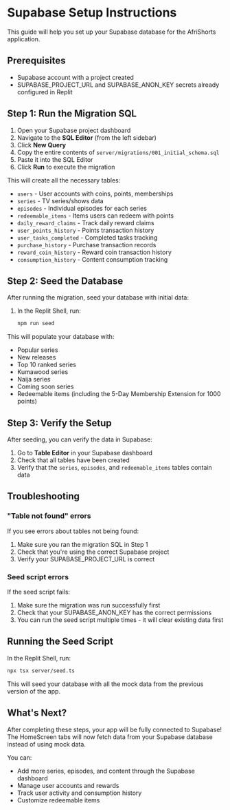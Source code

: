 # Supabase Setup Instructions

This guide will help you set up your Supabase database for the AfriShorts application.

## Prerequisites

- Supabase account with a project created
- SUPABASE_PROJECT_URL and SUPABASE_ANON_KEY secrets already configured in Replit

## Step 1: Run the Migration SQL

1. Open your Supabase project dashboard
2. Navigate to the **SQL Editor** (from the left sidebar)
3. Click **New Query**
4. Copy the entire contents of `server/migrations/001_initial_schema.sql`
5. Paste it into the SQL Editor
6. Click **Run** to execute the migration

This will create all the necessary tables:
- `users` - User accounts with coins, points, memberships
- `series` - TV series/shows data
- `episodes` - Individual episodes for each series
- `redeemable_items` - Items users can redeem with points
- `daily_reward_claims` - Track daily reward claims
- `user_points_history` - Points transaction history
- `user_tasks_completed` - Completed tasks tracking
- `purchase_history` - Purchase transaction records
- `reward_coin_history` - Reward coin transaction history
- `consumption_history` - Content consumption tracking

## Step 2: Seed the Database

After running the migration, seed your database with initial data:

1. In the Replit Shell, run:
   ```bash
   npm run seed
   ```

This will populate your database with:
- Popular series
- New releases
- Top 10 ranked series
- Kumawood series
- Naija series
- Coming soon series
- Redeemable items (including the 5-Day Membership Extension for 1000 points)

## Step 3: Verify the Setup

After seeding, you can verify the data in Supabase:

1. Go to **Table Editor** in your Supabase dashboard
2. Check that all tables have been created
3. Verify that the `series`, `episodes`, and `redeemable_items` tables contain data

## Troubleshooting

### "Table not found" errors

If you see errors about tables not being found:
1. Make sure you ran the migration SQL in Step 1
2. Check that you're using the correct Supabase project
3. Verify your SUPABASE_PROJECT_URL is correct

### Seed script errors

If the seed script fails:
1. Make sure the migration was run successfully first
2. Check that your SUPABASE_ANON_KEY has the correct permissions
3. You can run the seed script multiple times - it will clear existing data first

## Running the Seed Script

In the Replit Shell, run:

```bash
npx tsx server/seed.ts
```

This will seed your database with all the mock data from the previous version of the app.

## What's Next?

After completing these steps, your app will be fully connected to Supabase! The HomeScreen tabs will now fetch data from your Supabase database instead of using mock data.

You can:
- Add more series, episodes, and content through the Supabase dashboard
- Manage user accounts and rewards
- Track user activity and consumption history
- Customize redeemable items
